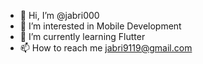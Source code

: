 - 👋 Hi, I’m @jabri000
- 👀 I’m interested in Mobile Development
- 🌱 I’m currently learning Flutter
- 📫 How to reach me jabri9119@gmail.com

<!---
jabri000/jabri000 is a ✨ special ✨ repository because its `README.md` (this file) appears on your GitHub profile.
You can click the Preview link to take a look at your changes.
--->
